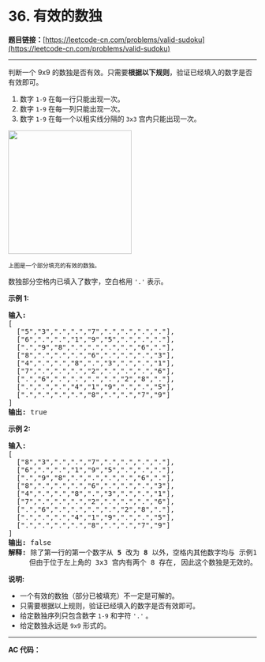 # 36. 有效的数独

**题目链接：**[https://leetcode-cn.com/problems/valid-sudoku](https://leetcode-cn.com/problems/valid-sudoku)

---

<div class="content__1Y2H">
 <div class="notranslate">
  <p>判断一个&nbsp;9x9 的数独是否有效。只需要<strong>根据以下规则</strong>，验证已经填入的数字是否有效即可。</p> 
  <ol> 
   <li>数字&nbsp;<code>1-9</code>&nbsp;在每一行只能出现一次。</li> 
   <li>数字&nbsp;<code>1-9</code>&nbsp;在每一列只能出现一次。</li> 
   <li>数字&nbsp;<code>1-9</code>&nbsp;在每一个以粗实线分隔的&nbsp;<code>3x3</code>&nbsp;宫内只能出现一次。</li> 
  </ol> 
  <p><img style="height: 250px; width: 250px;" src="https://upload.wikimedia.org/wikipedia/commons/thumb/f/ff/Sudoku-by-L2G-20050714.svg/250px-Sudoku-by-L2G-20050714.svg.png"></p> 
  <p><small>上图是一个部分填充的有效的数独。</small></p> 
  <p>数独部分空格内已填入了数字，空白格用&nbsp;<code>'.'</code>&nbsp;表示。</p> 
  <p><strong>示例&nbsp;1:</strong></p> 
  <pre class="language-text"><strong>输入:</strong>
[
  ["5","3",".",".","7",".",".",".","."],
  ["6",".",".","1","9","5",".",".","."],
  [".","9","8",".",".",".",".","6","."],
  ["8",".",".",".","6",".",".",".","3"],
  ["4",".",".","8",".","3",".",".","1"],
  ["7",".",".",".","2",".",".",".","6"],
  [".","6",".",".",".",".","2","8","."],
  [".",".",".","4","1","9",".",".","5"],
  [".",".",".",".","8",".",".","7","9"]
]
<strong>输出:</strong> true
</pre> 
  <p><strong>示例&nbsp;2:</strong></p> 
  <pre class="language-text"><strong>输入:</strong>
[
&nbsp; ["8","3",".",".","7",".",".",".","."],
&nbsp; ["6",".",".","1","9","5",".",".","."],
&nbsp; [".","9","8",".",".",".",".","6","."],
&nbsp; ["8",".",".",".","6",".",".",".","3"],
&nbsp; ["4",".",".","8",".","3",".",".","1"],
&nbsp; ["7",".",".",".","2",".",".",".","6"],
&nbsp; [".","6",".",".",".",".","2","8","."],
&nbsp; [".",".",".","4","1","9",".",".","5"],
&nbsp; [".",".",".",".","8",".",".","7","9"]
]
<strong>输出:</strong> false
<strong>解释:</strong> 除了第一行的第一个数字从<strong> 5</strong> 改为 <strong>8 </strong>以外，空格内其他数字均与 示例1 相同。
     但由于位于左上角的 3x3 宫内有两个 8 存在, 因此这个数独是无效的。</pre> 
  <p><strong>说明:</strong></p> 
  <ul> 
   <li>一个有效的数独（部分已被填充）不一定是可解的。</li> 
   <li>只需要根据以上规则，验证已经填入的数字是否有效即可。</li> 
   <li>给定数独序列只包含数字&nbsp;<code>1-9</code>&nbsp;和字符&nbsp;<code>'.'</code>&nbsp;。</li> 
   <li>给定数独永远是&nbsp;<code>9x9</code>&nbsp;形式的。</li> 
  </ul> 
 </div>
</div>

---

**AC 代码：**

```java

```